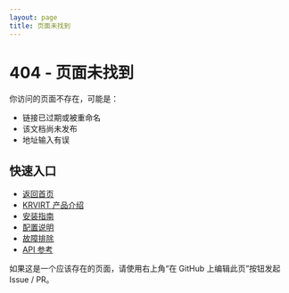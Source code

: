```yaml
---
layout: page
title: 页面未找到
---
```


# 404 - 页面未找到

你访问的页面不存在，可能是：

- 链接已过期或被重命名
- 该文档尚未发布
- 地址输入有误

## 快速入口
- [返回首页](/)
- [KRVIRT 产品介绍](/krvirt/)
- [安装指南](/krvirt/installation)
- [配置说明](/krvirt/configuration)
- [故障排除](/krvirt/troubleshooting)
- [API 参考](/krvirt/api-reference)

如果这是一个应该存在的页面，请使用右上角“在 GitHub 上编辑此页”按钮发起 Issue / PR。
